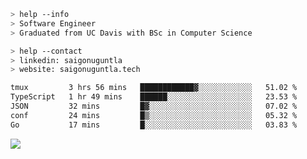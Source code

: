 ```bash
> help --info
> Software Engineer
> Graduated from UC Davis with BSc in Computer Science
```

```bash
> help --contact
> linkedin: saigonuguntla
> website: saigonuguntla.tech
```

<!--START_SECTION:waka-->

```txt
tmux         3 hrs 56 mins   ████████████▓░░░░░░░░░░░░   51.02 %
TypeScript   1 hr 49 mins    ██████░░░░░░░░░░░░░░░░░░░   23.53 %
JSON         32 mins         █▓░░░░░░░░░░░░░░░░░░░░░░░   07.02 %
conf         24 mins         █▒░░░░░░░░░░░░░░░░░░░░░░░   05.32 %
Go           17 mins         █░░░░░░░░░░░░░░░░░░░░░░░░   03.83 %
```

<!--END_SECTION:waka-->

![](https://komarev.com/ghpvc/?username=saigonu&color=6A8AFF)
